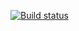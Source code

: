 [![Build status](https://ci.appveyor.com/api/projects/status/rp4n9vfsyldh4yhc?svg=true)](https://ci.appveyor.com/project/gas1995/bdd)
